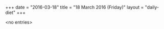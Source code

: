 +++
date = "2016-03-18"
title = "18 March 2016 (Friday)"
layout = "daily-diet"
+++

<p>&lt;no entries&gt;</p>